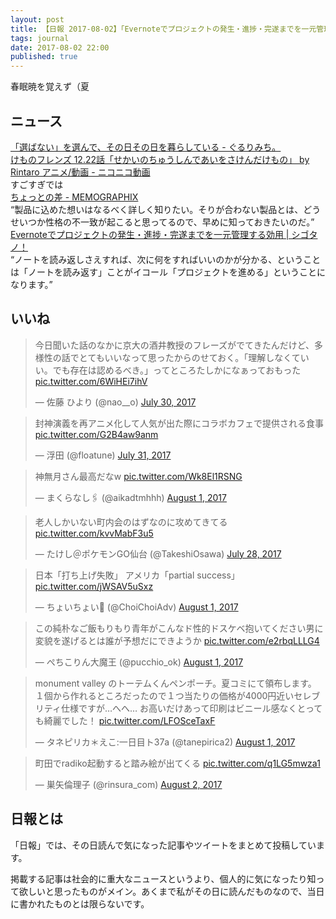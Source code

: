 ```yaml
---
layout: post
title: 【日報 2017-08-02】「Evernoteでプロジェクトの発生・進捗・完遂までを一元管理する効用」他
tags: journal
date: 2017-08-02 22:00
published: true
---
```

春眠暁を覚えず（夏

## ニュース

<div class="news"><a href="http://blog.gururimichi.com/entry/2017/07/26/195840" target="_blank">「選ばない」を選んで、その日その日を暮らしている - ぐるりみち。</a>
<div class="newscomme"></div>
</div>

<div class="news"><a href="http://www.nicovideo.jp/watch/sm31668841" target="_blank">けものフレンズ 12.22話「せかいのちゅうしんであいをさけんだけもの」 by Rintaro アニメ/動画 - ニコニコ動画</a>
<div class="newscomme">すごすぎでは
</div>
</div>

<div class="news"><a href="http://text.sanographix.net/entry/2017/08/02/192017" target="_blank">ちょっとの差 - MEMOGRAPHIX</a>
<div class="newscomme">“製品に込めた想いはなるべく詳しく知りたい。そりが合わない製品とは、どうせいつか性格の不一致が起こると思ってるので、早めに知っておきたいのだ。”
</div>
</div>

<div class="news"><a href="https://cyblog.jp/28806" target="_blank">Evernoteでプロジェクトの発生・進捗・完遂までを一元管理する効用 | シゴタノ！</a>
<div class="newscomme">“ノートを読み返しさえすれば、次に何をすればいいのかが分かる、ということは「ノートを読み返す」ことがイコール「プロジェクトを進める」ということになります。”
</div>
</div>


## いいね

 <blockquote class="twitter-tweet"><p lang="ja" dir="ltr">今日聞いた話のなかに京大の酒井教授のフレーズがでてきたんだけど、多様性の話でとてもいいなって思ったからのせておく。「理解しなくていい。でも存在は認めるべき。」ってところたしかになぁっておもった <a href="https://t.co/6WiHEi7ihV">pic.twitter.com/6WiHEi7ihV</a></p>&mdash; 佐藤 ひより (@nao__o) <a href="https://twitter.com/nao__o/status/891616274773532673">July 30, 2017</a></blockquote>
<script async src="//platform.twitter.com/widgets.js" charset="utf-8"></script> 
 
 
<blockquote class="twitter-tweet"><p lang="ja" dir="ltr">封神演義を再アニメ化して人気が出た際にコラボカフェで提供される食事 <a href="https://t.co/G2B4aw9anm">pic.twitter.com/G2B4aw9anm</a></p>&mdash; 浮田 (@floatune) <a href="https://twitter.com/floatune/status/891976579043086337">July 31, 2017</a></blockquote>
<script async src="//platform.twitter.com/widgets.js" charset="utf-8"></script> 
 
 
<blockquote class="twitter-tweet"><p lang="ja" dir="ltr">神無月さん最高だなw <a href="https://t.co/Wk8El1RSNG">pic.twitter.com/Wk8El1RSNG</a></p>&mdash; まくらなし🖇 (@aikadtmhhh) <a href="https://twitter.com/aikadtmhhh/status/892374168339075073">August 1, 2017</a></blockquote>
<script async src="//platform.twitter.com/widgets.js" charset="utf-8"></script> 
 
 
<blockquote class="twitter-tweet"><p lang="ja" dir="ltr">老人しかいない町内会のはずなのに攻めてきてる <a href="https://t.co/kvvMabF3u5">pic.twitter.com/kvvMabF3u5</a></p>&mdash; たけし＠ポケモンGO仙台 (@TakeshiOsawa) <a href="https://twitter.com/TakeshiOsawa/status/890723665918087168">July 28, 2017</a></blockquote>
<script async src="//platform.twitter.com/widgets.js" charset="utf-8"></script> 
 
 
<blockquote class="twitter-tweet"><p lang="ja" dir="ltr">日本「打ち上げ失敗」 
アメリカ「partial success」 <a href="https://t.co/jWSAV5uSxz">pic.twitter.com/jWSAV5uSxz</a></p>&mdash; ちょいちょい🎢 (@ChoiChoiAdv) <a href="https://twitter.com/ChoiChoiAdv/status/892344537154109440">August 1, 2017</a></blockquote>
<script async src="//platform.twitter.com/widgets.js" charset="utf-8"></script> 
 
 
<blockquote class="twitter-tweet"><p lang="ja" dir="ltr">この純朴なご飯もりもり青年がこんなド性的ドスケベ抱いてください男に変貌を遂げるとは誰が予想だにできようか <a href="https://t.co/e2rbqLLLG4">pic.twitter.com/e2rbqLLLG4</a></p>&mdash; ぺちこりん大魔王 (@pucchio_ok) <a href="https://twitter.com/pucchio_ok/status/892375660680757248">August 1, 2017</a></blockquote>
<script async src="//platform.twitter.com/widgets.js" charset="utf-8"></script> 
 
 
<blockquote class="twitter-tweet"><p lang="ja" dir="ltr">monument valley のトーテムくんペンポーチ。夏コミにて領布します。 
１個から作れるところだったので１つ当たりの価格が4000円近いセレブリティ仕様ですが…へへ… 
お高いだけあって印刷はビニール感なくとっても綺麗でした！ <a href="https://t.co/LFOSceTaxF">pic.twitter.com/LFOSceTaxF</a></p>&mdash; タネピリカ＊えこ:一日目ト37a (@tanepirica2) <a href="https://twitter.com/tanepirica2/status/892411774237941761">August 1, 2017</a></blockquote>
<script async src="//platform.twitter.com/widgets.js" charset="utf-8"></script> 
 
 
<blockquote class="twitter-tweet"><p lang="ja" dir="ltr">町田でradiko起動すると踏み絵が出てくる <a href="https://t.co/q1LG5mwza1">pic.twitter.com/q1LG5mwza1</a></p>&mdash; 巣矢倫理子 (@rinsura_com) <a href="https://twitter.com/rinsura_com/status/892705852221644800">August 2, 2017</a></blockquote>
<script async src="//platform.twitter.com/widgets.js" charset="utf-8"></script> 
 

## 日報とは

「日報」では、その日読んで気になった記事やツイートをまとめて投稿しています。

掲載する記事は社会的に重大なニュースというより、個人的に気になったり知って欲しいと思ったものがメイン。あくまで私がその日に読んだものなので、当日に書かれたものとは限らないです。